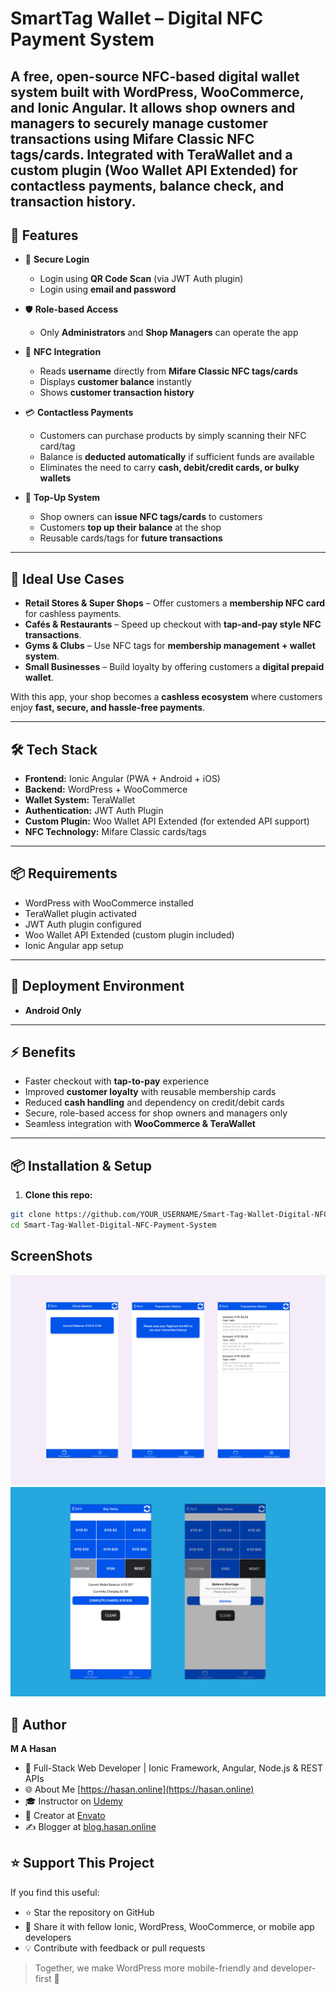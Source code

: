 # SmartTag Wallet – Digital NFC Payment System

A free, open-source NFC-based digital wallet system built with WordPress, WooCommerce, and Ionic Angular. It allows shop owners and managers to securely manage customer transactions using Mifare Classic NFC tags/cards. Integrated with TeraWallet and a custom plugin (Woo Wallet API Extended) for contactless payments, balance check, and transaction history.
---

## 🚀 Features  

- 🔐 **Secure Login**  
  - Login using **QR Code Scan** (via JWT Auth plugin)  
  - Login using **email and password**  

- 🛡️ **Role-based Access**  
  - Only **Administrators** and **Shop Managers** can operate the app  

- 📱 **NFC Integration**  
  - Reads **username** directly from **Mifare Classic NFC tags/cards**  
  - Displays **customer balance** instantly  
  - Shows **customer transaction history**  

- 💳 **Contactless Payments**  
  - Customers can purchase products by simply scanning their NFC card/tag  
  - Balance is **deducted automatically** if sufficient funds are available  
  - Eliminates the need to carry **cash, debit/credit cards, or bulky wallets**  

- 🔄 **Top-Up System**  
  - Shop owners can **issue NFC tags/cards** to customers  
  - Customers **top up their balance** at the shop  
  - Reusable cards/tags for **future transactions**  

---

## 🏪 Ideal Use Cases  

- **Retail Stores & Super Shops** – Offer customers a **membership NFC card** for cashless payments.  
- **Cafés & Restaurants** – Speed up checkout with **tap-and-pay style NFC transactions**.  
- **Gyms & Clubs** – Use NFC tags for **membership management + wallet system**.  
- **Small Businesses** – Build loyalty by offering customers a **digital prepaid wallet**.  

With this app, your shop becomes a **cashless ecosystem** where customers enjoy **fast, secure, and hassle-free payments**.  

---


## 🛠️ Tech Stack  

- **Frontend:** Ionic Angular (PWA + Android + iOS)  
- **Backend:** WordPress + WooCommerce  
- **Wallet System:** TeraWallet  
- **Authentication:** JWT Auth Plugin  
- **Custom Plugin:** Woo Wallet API Extended (for extended API support)  
- **NFC Technology:** Mifare Classic cards/tags  

---

## 📦 Requirements  

- WordPress with WooCommerce installed  
- TeraWallet plugin activated  
- JWT Auth plugin configured  
- Woo Wallet API Extended (custom plugin included)  
- Ionic Angular app setup  

---

## 🏪 Deployment Environment  

- **Android Only**  

---

## ⚡ Benefits  

- Faster checkout with **tap-to-pay** experience  
- Improved **customer loyalty** with reusable membership cards  
- Reduced **cash handling** and dependency on credit/debit cards  
- Secure, role-based access for shop owners and managers only  
- Seamless integration with **WooCommerce & TeraWallet**  


---

## 📦 Installation & Setup

1. **Clone this repo:**

```bash
git clone https://github.com/YOUR_USERNAME/Smart-Tag-Wallet-Digital-NFC-Payment-System.git
cd Smart-Tag-Wallet-Digital-NFC-Payment-System
```

## ScreenShots
![ScreenShot](rfid-ss-2.png)
![ScreenShot](rfid-ss-4.png)

   
## 🙌 Author

**M A Hasan**  
- 🔭 Full-Stack Web Developer | Ionic Framework, Angular, Node.js & REST APIs
- 🌐 About Me [https://hasan.online](https://hasan.online)
- 🎓 Instructor on [Udemy](https://www.udemy.com/user/m-a-hasan-2/)
- 🧠 Creator at [Envato](https://themeforest.net/user/hasanonline)
- ✍️ Blogger at [blog.hasan.online](https://blog.hasan.online)


## ⭐ Support This Project

If you find this useful:
- ⭐ Star the repository on GitHub
- 🔗 Share it with fellow Ionic, WordPress, WooCommerce, or mobile app developers
- 💡 Contribute with feedback or pull requests

> Together, we make WordPress more mobile-friendly and developer-first 🚀

